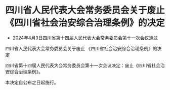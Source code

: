 # 四川省人民代表大会常务委员会关于废止《四川省社会治安综合治理条例》的决定

- 2024年4月3日四川省第十四届人民代表大会常务委员会第十一次会议通过

<!-- INFO END -->

四川省人民代表大会常务委员会关于废止 《四川省社会治安综合治理条例》的决定

四川省第十四届人民代表大会常务委员会第十一次会议决定：废止《四川省社会治安综合治理条例》。

本决定自公布之日起施行。
